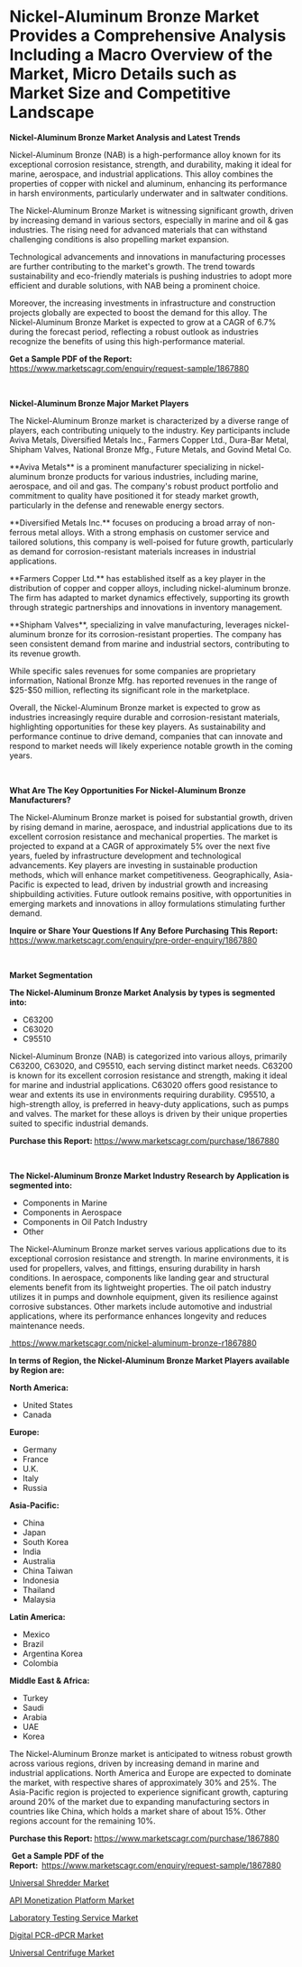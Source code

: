 <p><h1>Nickel-Aluminum Bronze Market Provides a Comprehensive Analysis Including a Macro Overview of the Market, Micro Details such as Market Size and Competitive Landscape</h1></p><p><strong>Nickel-Aluminum Bronze Market Analysis and Latest Trends</strong></p>
<p><p>Nickel-Aluminum Bronze (NAB) is a high-performance alloy known for its exceptional corrosion resistance, strength, and durability, making it ideal for marine, aerospace, and industrial applications. This alloy combines the properties of copper with nickel and aluminum, enhancing its performance in harsh environments, particularly underwater and in saltwater conditions. </p><p>The Nickel-Aluminum Bronze Market is witnessing significant growth, driven by increasing demand in various sectors, especially in marine and oil & gas industries. The rising need for advanced materials that can withstand challenging conditions is also propelling market expansion. </p><p>Technological advancements and innovations in manufacturing processes are further contributing to the market's growth. The trend towards sustainability and eco-friendly materials is pushing industries to adopt more efficient and durable solutions, with NAB being a prominent choice. </p><p>Moreover, the increasing investments in infrastructure and construction projects globally are expected to boost the demand for this alloy. The Nickel-Aluminum Bronze Market is expected to grow at a CAGR of 6.7% during the forecast period, reflecting a robust outlook as industries recognize the benefits of using this high-performance material.</p></p>
<p><strong>Get a Sample PDF of the Report:&nbsp;</strong> <a href="https://www.marketscagr.com/enquiry/request-sample/1867880?utm_campaign=1560&utm_medium=2&utm_source=Github&utm_content=ia&utm_term=21102024&utm_id=nickel-aluminum-bronze">https://www.marketscagr.com/enquiry/request-sample/1867880</a></p>
<p>&nbsp;</p>
<p><strong>Nickel-Aluminum Bronze Major Market Players</strong></p>
<p><p>The Nickel-Aluminum Bronze market is characterized by a diverse range of players, each contributing uniquely to the industry. Key participants include Aviva Metals, Diversified Metals Inc., Farmers Copper Ltd., Dura-Bar Metal, Shipham Valves, National Bronze Mfg., Future Metals, and Govind Metal Co.</p><p>**Aviva Metals** is a prominent manufacturer specializing in nickel-aluminum bronze products for various industries, including marine, aerospace, and oil and gas. The company's robust product portfolio and commitment to quality have positioned it for steady market growth, particularly in the defense and renewable energy sectors. </p><p>**Diversified Metals Inc.** focuses on producing a broad array of non-ferrous metal alloys. With a strong emphasis on customer service and tailored solutions, this company is well-poised for future growth, particularly as demand for corrosion-resistant materials increases in industrial applications.</p><p>**Farmers Copper Ltd.** has established itself as a key player in the distribution of copper and copper alloys, including nickel-aluminum bronze. The firm has adapted to market dynamics effectively, supporting its growth through strategic partnerships and innovations in inventory management.</p><p>**Shipham Valves**, specializing in valve manufacturing, leverages nickel-aluminum bronze for its corrosion-resistant properties. The company has seen consistent demand from marine and industrial sectors, contributing to its revenue growth.</p><p>While specific sales revenues for some companies are proprietary information, National Bronze Mfg. has reported revenues in the range of $25-$50 million, reflecting its significant role in the marketplace.</p><p>Overall, the Nickel-Aluminum Bronze market is expected to grow as industries increasingly require durable and corrosion-resistant materials, highlighting opportunities for these key players. As sustainability and performance continue to drive demand, companies that can innovate and respond to market needs will likely experience notable growth in the coming years.</p></p>
<p>&nbsp;</p>
<p><strong>What Are The Key Opportunities For Nickel-Aluminum Bronze Manufacturers?</strong></p>
<p><p>The Nickel-Aluminum Bronze market is poised for substantial growth, driven by rising demand in marine, aerospace, and industrial applications due to its excellent corrosion resistance and mechanical properties. The market is projected to expand at a CAGR of approximately 5% over the next five years, fueled by infrastructure development and technological advancements. Key players are investing in sustainable production methods, which will enhance market competitiveness. Geographically, Asia-Pacific is expected to lead, driven by industrial growth and increasing shipbuilding activities. Future outlook remains positive, with opportunities in emerging markets and innovations in alloy formulations stimulating further demand.</p></p>
<p><strong>Inquire or Share Your Questions If Any Before Purchasing This Report:</strong> <a href="https://www.marketscagr.com/enquiry/pre-order-enquiry/1867880?utm_campaign=1560&utm_medium=2&utm_source=Github&utm_content=ia&utm_term=21102024&utm_id=nickel-aluminum-bronze">https://www.marketscagr.com/enquiry/pre-order-enquiry/1867880</a></p>
<p>&nbsp;</p>
<p><strong>Market Segmentation</strong></p>
<p><strong>The Nickel-Aluminum Bronze Market Analysis by types is segmented into:</strong></p>
<p><ul><li>C63200</li><li>C63020</li><li>C95510</li></ul></p>
<p><p>Nickel-Aluminum Bronze (NAB) is categorized into various alloys, primarily C63200, C63020, and C95510, each serving distinct market needs. C63200 is known for its excellent corrosion resistance and strength, making it ideal for marine and industrial applications. C63020 offers good resistance to wear and extents its use in environments requiring durability. C95510, a high-strength alloy, is preferred in heavy-duty applications, such as pumps and valves. The market for these alloys is driven by their unique properties suited to specific industrial demands.</p></p>
<p><strong>Purchase this Report:&nbsp;</strong><a href="https://www.marketscagr.com/purchase/1867880?utm_campaign=1560&utm_medium=2&utm_source=Github&utm_content=ia&utm_term=21102024&utm_id=nickel-aluminum-bronze">https://www.marketscagr.com/purchase/1867880</a></p>
<p>&nbsp;</p>
<p><strong>The Nickel-Aluminum Bronze Market Industry Research by Application is segmented into:</strong></p>
<p><ul><li>Components in Marine</li><li>Components in Aerospace</li><li>Components in Oil Patch Industry</li><li>Other</li></ul></p>
<p><p>The Nickel-Aluminum Bronze market serves various applications due to its exceptional corrosion resistance and strength. In marine environments, it is used for propellers, valves, and fittings, ensuring durability in harsh conditions. In aerospace, components like landing gear and structural elements benefit from its lightweight properties. The oil patch industry utilizes it in pumps and downhole equipment, given its resilience against corrosive substances. Other markets include automotive and industrial applications, where its performance enhances longevity and reduces maintenance needs.</p></p>
<p><a href="https://www.marketscagr.com/nickel-aluminum-bronze-r1867880?utm_campaign=1560&utm_medium=2&utm_source=Github&utm_content=ia&utm_term=21102024&utm_id=nickel-aluminum-bronze">&nbsp;https://www.marketscagr.com/nickel-aluminum-bronze-r1867880</a></p>
<p><strong>In terms of Region, the Nickel-Aluminum Bronze Market Players available by Region are:</strong></p>
<p>
    <p> <strong> North America: </strong>
        <ul>
            <li>United States</li>
            <li>Canada</li>
        </ul>
        </p> 
    <p> <strong> Europe: </strong>
        <ul>
            <li>Germany</li>
            <li>France</li>
            <li>U.K.</li>
            <li>Italy</li>
            <li>Russia</li>
        </ul>
        </p> 
    <p> <strong> Asia-Pacific: </strong>
        <ul>
            <li>China</li>
            <li>Japan</li>
            <li>South Korea</li>
            <li>India</li>
            <li>Australia</li>
            <li>China Taiwan</li>
            <li>Indonesia</li>
            <li>Thailand</li>
            <li>Malaysia</li>
        </ul>
        </p> 
    <p> <strong> Latin America: </strong>
        <ul>
            <li>Mexico</li>
            <li>Brazil</li>
            <li>Argentina Korea</li>
            <li>Colombia</li>
        </ul>
        </p> 
    <p> <strong> Middle East & Africa: </strong>
        <ul>
            <li>Turkey</li>
            <li>Saudi</li>
            <li>Arabia</li>
            <li>UAE</li>
            <li>Korea</li>
        </ul>
    </p>
    </p>
<p><p>The Nickel-Aluminum Bronze market is anticipated to witness robust growth across various regions, driven by increasing demand in marine and industrial applications. North America and Europe are expected to dominate the market, with respective shares of approximately 30% and 25%. The Asia-Pacific region is projected to experience significant growth, capturing around 20% of the market due to expanding manufacturing sectors in countries like China, which holds a market share of about 15%. Other regions account for the remaining 10%.</p></p>
<p><strong>Purchase this Report: </strong><a href="https://www.marketscagr.com/purchase/1867880?utm_campaign=1560&utm_medium=2&utm_source=Github&utm_content=ia&utm_term=21102024&utm_id=nickel-aluminum-bronze">https://www.marketscagr.com/purchase/1867880</a></p>
<p>&nbsp;<strong>Get a Sample PDF of the Report:&nbsp;&nbsp;</strong><a href="https://www.marketscagr.com/enquiry/request-sample/1867880?utm_campaign=1560&utm_medium=2&utm_source=Github&utm_content=ia&utm_term=21102024&utm_id=nickel-aluminum-bronze">https://www.marketscagr.com/enquiry/request-sample/1867880</a></p>
<p><strong></strong></p>
<p><p><a href="https://issuu.com/reportprime-2/docs/universal-shredder-market-size-2030_f2d74955a61166?utm_campaign=1560&utm_medium=2&utm_source=Github&utm_content=ia&utm_term=21102024&utm_id=nickel-aluminum-bronze">Universal Shredder Market</a></p><p><a href="https://www.linkedin.com/pulse/insights-api-monetization-platform-market-size-which-expanding-xgh9c?utm_campaign=1560&utm_medium=2&utm_source=Github&utm_content=ia&utm_term=21102024&utm_id=nickel-aluminum-bronze">API Monetization Platform Market</a></p><p><a href="https://www.linkedin.com/pulse/laboratory-testing-service-market-size-share-competitive-qwope?utm_campaign=1560&utm_medium=2&utm_source=Github&utm_content=ia&utm_term=21102024&utm_id=nickel-aluminum-bronze">Laboratory Testing Service Market</a></p><p><a href="https://github.com/annicecos4/Market-Research-Report-List-1/blob/main/digital-pcr-dpcr-market.md?utm_campaign=1560&utm_medium=2&utm_source=Github&utm_content=ia&utm_term=21102024&utm_id=nickel-aluminum-bronze">Digital PCR-dPCR Market</a></p><p><a href="https://issuu.com/reportprime-2/docs/universal-centrifuge-market-size-20_62c5dedf4e559f?utm_campaign=1560&utm_medium=2&utm_source=Github&utm_content=ia&utm_term=21102024&utm_id=nickel-aluminum-bronze">Universal Centrifuge Market</a></p></p>